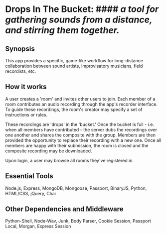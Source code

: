 # Drops In The Bucket: #### *a tool for gathering sounds from a distance, and stirring them together.*

## Synopsis
This app provides a specific, game-like workflow for long-distance collaboration between sound artists, improvisatory musicians, field recordists, etc. 

## How it works
A user creates a 'room' and invites other users to join. Each member of a room contributes an audio recording through the app's recorder interface. To guide these recordings, the room's creator may specify a set of instructions or rules.

These recordings are 'drops' in the 'bucket.' Once the bucket is full - i.e. when all members have contributed - the server dubs the recordings over one another and shares the composite with the group. Members are then provided the opportunity to replace their recording with a new one. Once all members are happy with their submission, the room is closed and the composite recording may be downloaded.

Upon login, a user may browse all rooms they've registered in.

## Essential Tools
Node.js, Express, MongoDB, Mongoose, Passport, BinaryJS, Python, HTML/CSS, jQuery, Chai

## Other Dependencies and Middleware
Python-Shell, Node-Wav, Junk, Body Parser, Cookie Session, Passport Local, Morgan, Express Session
